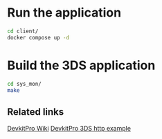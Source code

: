 # Run the application
```bash
cd client/
docker compose up -d
```

# Build the 3DS application
```bash
cd sys_mon/
make
```
## Related links
[DevkitPro Wiki](https://devkitpro.org/wiki/Getting_Started)
[DevkitPro 3DS http example](https://github.com/devkitPro/3ds-examples/blob/master/network/http/source/main.c)
